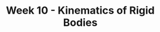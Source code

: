 ---
title: Week 10 - Kinematics of Rigid Bodies
contents:
  - date: 2025-03-17
    items:
      - type: lecture
        topics:
          - Set 15 Exercises

  - date: 2025-03-18
    items:
      - type: lecture
        topics:
          - Instantaneous Center of Rotation
      - type: problem_set
        title: Set 16 - IC and Motion wrt RB
        description: IC and Motion wrt RB
        link: "###"
      - type: exercise

  - date: 2025-03-21
    items:
      - type: lecture
        topics:
          - The motion of a point moving with respect to a RB
      
---